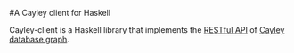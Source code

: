 #A Cayley client for Haskell

Cayley-client is a Haskell library that implements the [RESTful API](https://github.com/google/cayley/blob/master/docs/HTTP.md) of [Cayley database graph](https://github.com/google/cayley).
